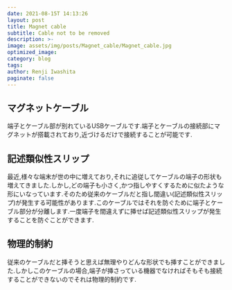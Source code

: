 ```yaml
---
date: 2021-08-15T 14:13:26
layout: post
title: Magnet cable
subtitle: Cable not to be removed
description: >-
image: assets/img/posts/Magnet_cable/Magnet_cable.jpg
optimized_image: 
category: blog
tags: 
author: Renji Iwashita
paginate: false
---
```


## マグネットケーブル

端子とケーブル部が別れているUSBケーブルです.端子とケーブルの接続部にマグネットが搭載されており,近づけるだけで接続することが可能です.

## 記述類似性スリップ

最近,様々な端末が世の中に増えており,それに追従してケーブルの端子の形状も増えてきました.しかし,どの端子も小さく,かつ指しやすくするために似たような形にいなっています.そのため従来のケーブルだと指し間違い(記述類似性スリップ)が発生する可能性があります.このケーブルではそれを防ぐために端子とケーブル部分が分離します.一度端子を間違えずに挿せば記述類似性スリップが発生することを防ぐことができます.

## 物理的制約

従来のケーブルだと挿そうと思えば無理やりどんな形状でも挿すことができました.しかしこのケーブルの場合,端子が挿さっている機器でなければそもそも接続することができないのでそれは物理的制約です.